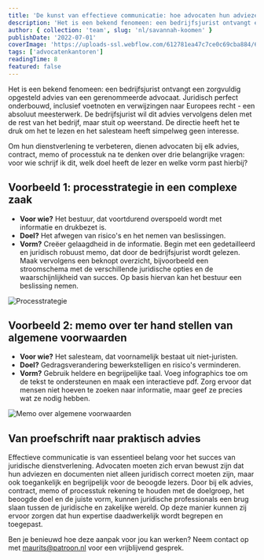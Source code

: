 ```yaml
---
title: 'De kunst van effectieve communicatie: hoe advocaten hun adviezen beter kunnen overbrengen'
description: 'Het is een bekend fenomeen: een bedrijfsjurist ontvangt een zorgvuldig opgesteld advies van een gerenommeerde advocaat. Juridisch perfect onderbouwd, inclusief voetnoten en verwijzingen naar Europees recht - een absoluut meesterwerk. De bedrijfsjurist wil dit advies vervolgens delen met de rest van het bedrijf, maar stuit op weerstand. De directie heeft het te druk om het te lezen en het salesteam heeft simpelweg geen interesse.'
author: { collection: 'team', slug: 'nl/savannah-koomen' }
publishDate: '2022-07-01'
coverImage: 'https://uploads-ssl.webflow.com/612781ea47c7ce0c69cba884/643d2837b12eb57d5b6879d2_memo.svg'
tags: ['advocatenkantoren']
readingTime: 8
featured: false
---
```


Het is een bekend fenomeen: een bedrijfsjurist ontvangt een zorgvuldig opgesteld advies van een gerenommeerde advocaat. Juridisch perfect onderbouwd, inclusief voetnoten en verwijzingen naar Europees recht - een absoluut meesterwerk. De bedrijfsjurist wil dit advies vervolgens delen met de rest van het bedrijf, maar stuit op weerstand. De directie heeft het te druk om het te lezen en het salesteam heeft simpelweg geen interesse.

Om hun dienstverlening te verbeteren, dienen advocaten bij elk advies, contract, memo of processtuk na te denken over drie belangrijke vragen: voor wie schrijf ik dit, welk doel heeft de lezer en welke vorm past hierbij?

## Voorbeeld 1: processtrategie in een complexe zaak

- **Voor wie?** Het bestuur, dat voortdurend overspoeld wordt met informatie en drukbezet is.
- **Doel?** Het afwegen van risico's en het nemen van beslissingen.
- **Vorm?** Creëer gelaagdheid in de informatie. Begin met een gedetailleerd en juridisch robuust memo, dat door de bedrijfsjurist wordt gelezen. Maak vervolgens een beknopt overzicht, bijvoorbeeld een stroomschema met de verschillende juridische opties en de waarschijnlijkheid van succes. Op basis hiervan kan het bestuur een beslissing nemen.

![Processtrategie](https://uploads-ssl.webflow.com/612781ea47c7ce0c69cba884/62bed7d9870dba43b5496537_Processtrategie.jpeg)

## Voorbeeld 2: memo over ter hand stellen van algemene voorwaarden

- **Voor wie?** Het salesteam, dat voornamelijk bestaat uit niet-juristen.
- **Doel?** Gedragsverandering bewerkstelligen en risico's verminderen.
- **Vorm?** Gebruik heldere en begrijpelijke taal. Voeg infographics toe om de tekst te ondersteunen en maak een interactieve pdf. Zorg ervoor dat mensen niet hoeven te zoeken naar informatie, maar geef ze precies wat ze nodig hebben.

![Memo over algemene voorwaarden](https://uploads-ssl.webflow.com/612781ea47c7ce0c69cba884/62bed79b55bacb5ec5598f94_Screenshot%202022-06-29%20at%2021.53.21.png)

## Van proefschrift naar praktisch advies

Effectieve communicatie is van essentieel belang voor het succes van juridische dienstverlening. Advocaten moeten zich ervan bewust zijn dat hun adviezen en documenten niet alleen juridisch correct moeten zijn, maar ook toegankelijk en begrijpelijk voor de beoogde lezers. Door bij elk advies, contract, memo of processtuk rekening te houden met de doelgroep, het beoogde doel en de juiste vorm, kunnen juridische professionals een brug slaan tussen de juridische en zakelijke wereld. Op deze manier kunnen zij ervoor zorgen dat hun expertise daadwerkelijk wordt begrepen en toegepast.

Ben je benieuwd hoe deze aanpak voor jou kan werken? Neem contact op met [maurits@patroon.nl](mailto:maurits@patroon.nl) voor een vrijblijvend gesprek.
